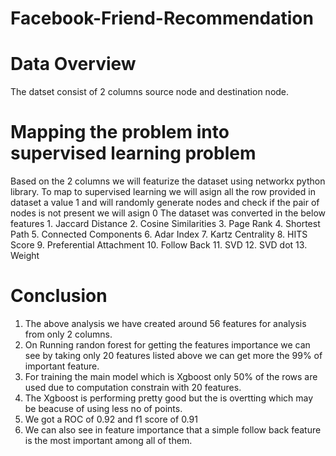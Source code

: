 # Facebook-Friend-Recommendation

# Data Overview
  The datset consist of 2 columns source node and destination node.

# Mapping the problem into supervised learning problem
  Based on the 2 columns we will featurize the dataset using networkx python library.
  To map to supervised learning we will asign all the row provided in dataset a value 1 and will randomly generate nodes and check if the pair of nodes is not present we will asign 0
  The dataset was converted in the below features
    1. Jaccard Distance
    2. Cosine Similarities
    3. Page Rank
    4. Shortest Path
    5. Connected Components
    6. Adar Index
    7. Kartz Centrality
    8. HITS Score
    9. Preferential Attachment
    10. Follow Back
    11. SVD
    12. SVD dot
    13. Weight

# Conclusion
  1. The above analysis we have created around 56 features for analysis from only 2 columns.
  2. On Running randon forest for getting the features importance we can see by taking only 20
features listed above we can get more the 99% of important feature.
  3. For training the main model which is Xgboost only 50% of the rows are used due to
computation constrain with 20 features.
  4. The Xgboost is performing pretty good but the is overtting which may be beacuse of using
less no of points.
  5. We got a ROC of 0.92 and f1 score of 0.91
  6. We can also see in feature importance that a simple follow back feature is the most important
among all of them.
